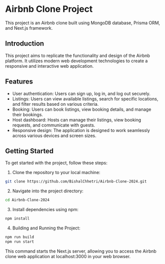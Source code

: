 # Airbnb Clone Project

This project is an Airbnb clone built using MongoDB database, Prisma ORM, and Next.js framework.

## Introduction

This project aims to replicate the functionality and design of the Airbnb platform. It utilizes modern web development technologies to create a responsive and interactive web application.

## Features

- User authentication: Users can sign up, log in, and log out securely.
- Listings: Users can view available listings, search for specific locations, and filter results based on various criteria.
- Booking: Users can book listings, view booking details, and manage their bookings.
- Host dashboard: Hosts can manage their listings, view booking requests, and communicate with guests.
- Responsive design: The application is designed to work seamlessly across various devices and screen sizes.

## Getting Started

To get started with the project, follow these steps:

1. Clone the repository to your local machine:
```bash
git clone https://github.com/BishalChhetri/Airbnb-Clone-2024.git
```
2. Navigate into the project directory:
```bash
cd Airbnb-Clone-2024
```
3. Install dependencies using npm:
```bash
npm install
```
4. Building and Running the Project:
```bash
npm run build
npm run start
```
This command starts the Next.js server, allowing you to access the Airbnb clone web application at localhost:3000 in your web browser.


